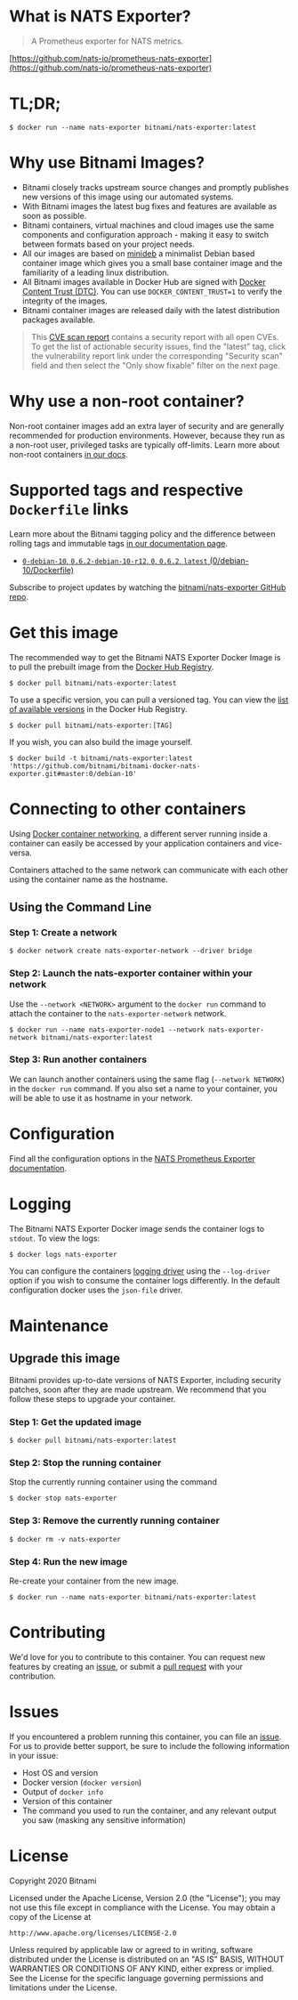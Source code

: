 # What is NATS Exporter?

> A Prometheus exporter for NATS metrics.

[https://github.com/nats-io/prometheus-nats-exporter](https://github.com/nats-io/prometheus-nats-exporter)

# TL;DR;

```console
$ docker run --name nats-exporter bitnami/nats-exporter:latest
```

# Why use Bitnami Images?

* Bitnami closely tracks upstream source changes and promptly publishes new versions of this image using our automated systems.
* With Bitnami images the latest bug fixes and features are available as soon as possible.
* Bitnami containers, virtual machines and cloud images use the same components and configuration approach - making it easy to switch between formats based on your project needs.
* All our images are based on [minideb](https://github.com/bitnami/minideb) a minimalist Debian based container image which gives you a small base container image and the familiarity of a leading linux distribution.
* All Bitnami images available in Docker Hub are signed with [Docker Content Trust (DTC)](https://docs.docker.com/engine/security/trust/content_trust/). You can use `DOCKER_CONTENT_TRUST=1` to verify the integrity of the images.
* Bitnami container images are released daily with the latest distribution packages available.

> This [CVE scan report](https://quay.io/repository/bitnami/nats-exporter?tab=tags) contains a security report with all open CVEs. To get the list of actionable security issues, find the "latest" tag, click the vulnerability report link under the corresponding "Security scan" field and then select the "Only show fixable" filter on the next page.

# Why use a non-root container?

Non-root container images add an extra layer of security and are generally recommended for production environments. However, because they run as a non-root user, privileged tasks are typically off-limits. Learn more about non-root containers [in our docs](https://docs.bitnami.com/tutorials/work-with-non-root-containers/).

# Supported tags and respective `Dockerfile` links

Learn more about the Bitnami tagging policy and the difference between rolling tags and immutable tags [in our documentation page](https://docs.bitnami.com/tutorials/understand-rolling-tags-containers/).


* [`0-debian-10`, `0.6.2-debian-10-r12`, `0`, `0.6.2`, `latest` (0/debian-10/Dockerfile)](https://github.com/bitnami/bitnami-docker-nats-exporter/blob/0.6.2-debian-10-r12/0/debian-10/Dockerfile)

Subscribe to project updates by watching the [bitnami/nats-exporter GitHub repo](https://github.com/bitnami/bitnami-docker-nats-exporter).

# Get this image

The recommended way to get the Bitnami NATS Exporter Docker Image is to pull the prebuilt image from the [Docker Hub Registry](https://hub.docker.com/r/bitnami/nats-exporter).

```console
$ docker pull bitnami/nats-exporter:latest
```

To use a specific version, you can pull a versioned tag. You can view the [list of available versions](https://hub.docker.com/r/bitnami/nats-exporter/tags/) in the Docker Hub Registry.

```console
$ docker pull bitnami/nats-exporter:[TAG]
```

If you wish, you can also build the image yourself.

```console
$ docker build -t bitnami/nats-exporter:latest 'https://github.com/bitnami/bitnami-docker-nats-exporter.git#master:0/debian-10'
```

# Connecting to other containers

Using [Docker container networking](https://docs.docker.com/engine/userguide/networking/), a different server running inside a container can easily be accessed by your application containers and vice-versa.

Containers attached to the same network can communicate with each other using the container name as the hostname.

## Using the Command Line

### Step 1: Create a network

```console
$ docker network create nats-exporter-network --driver bridge
```

### Step 2: Launch the nats-exporter container within your network

Use the `--network <NETWORK>` argument to the `docker run` command to attach the container to the `nats-exporter-network` network.

```console
$ docker run --name nats-exporter-node1 --network nats-exporter-network bitnami/nats-exporter:latest
```

### Step 3: Run another containers

We can launch another containers using the same flag (`--network NETWORK`) in the `docker run` command. If you also set a name to your container, you will be able to use it as hostname in your network.

# Configuration

Find all the configuration options in the [NATS Prometheus Exporter documentation](https://github.com/nats-io/prometheus-nats-exporter#usage).

# Logging

The Bitnami NATS Exporter Docker image sends the container logs to `stdout`. To view the logs:

```console
$ docker logs nats-exporter
```

You can configure the containers [logging driver](https://docs.docker.com/engine/admin/logging/overview/) using the `--log-driver` option if you wish to consume the container logs differently. In the default configuration docker uses the `json-file` driver.

# Maintenance

## Upgrade this image

Bitnami provides up-to-date versions of NATS Exporter, including security patches, soon after they are made upstream. We recommend that you follow these steps to upgrade your container.

### Step 1: Get the updated image

```console
$ docker pull bitnami/nats-exporter:latest
```

### Step 2: Stop the running container

Stop the currently running container using the command

```console
$ docker stop nats-exporter
```

### Step 3: Remove the currently running container

```console
$ docker rm -v nats-exporter
```

### Step 4: Run the new image

Re-create your container from the new image.

```console
$ docker run --name nats-exporter bitnami/nats-exporter:latest
```

# Contributing

We'd love for you to contribute to this container. You can request new features by creating an [issue](https://github.com/bitnami/bitnami-docker-nats-exporter/issues), or submit a [pull request](https://github.com/bitnami/bitnami-docker-nats-exporter/pulls) with your contribution.

# Issues

If you encountered a problem running this container, you can file an [issue](https://github.com/bitnami/bitnami-docker-nats-exporter/issues/new). For us to provide better support, be sure to include the following information in your issue:

- Host OS and version
- Docker version (`docker version`)
- Output of `docker info`
- Version of this container
- The command you used to run the container, and any relevant output you saw (masking any sensitive information)

# License

Copyright 2020 Bitnami

Licensed under the Apache License, Version 2.0 (the "License");
you may not use this file except in compliance with the License.
You may obtain a copy of the License at

    http://www.apache.org/licenses/LICENSE-2.0

Unless required by applicable law or agreed to in writing, software
distributed under the License is distributed on an "AS IS" BASIS,
WITHOUT WARRANTIES OR CONDITIONS OF ANY KIND, either express or implied.
See the License for the specific language governing permissions and
limitations under the License.
